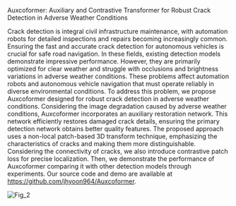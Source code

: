 Auxcoformer: Auxiliary and Contrastive Transformer for Robust Crack Detection in Adverse Weather Conditions

Crack detection is integral civil infrastructure maintenance, with automation robots for detailed inspections and repairs becoming increasingly common. Ensuring the fast and accurate crack detection for autonomous vehicles is crucial for safe road navigation. In these fields, existing detection models demonstrate impressive performance. However, they are primarily optimized for clear weather and struggle with occlusions and brightness variations in adverse weather conditions. These problems affect automation robots and autonomous vehicle navigation that must operate reliably in diverse environmental conditions. To address this problem, we propose Auxcoformer designed for robust crack detection in adverse weather conditions. Considering the image degradation caused by adverse weather conditions, Auxcoformer incorporates an auxiliary restoration network. This network efficiently restores damaged crack details, ensuring the primary detection network obtains better quality features. The proposed approach uses a non-local patch-based 3D transform technique, emphasizing the characteristics of cracks and making them more distinguishable. Considering the connectivity of cracks, we also introduce contrastive patch loss for precise localization. Then, we demonstrate the performance of Auxcoformer comparing it with other detection models through experiments. Our source code and demo are available at https://github.com/jhyoon964/Auxcoformer.


![Fig_2](https://github.com/jhyoon964/Auxcoformer/assets/144157648/82200c37-a3ba-46b1-95a4-831d9bd67611)
